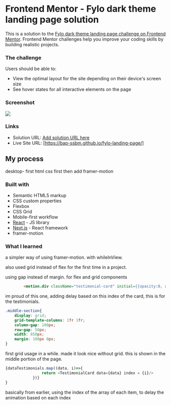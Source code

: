 # Frontend Mentor - Fylo dark theme landing page solution

This is a solution to the [Fylo dark theme landing page challenge on Frontend Mentor](https://www.frontendmentor.io/challenges/fylo-dark-theme-landing-page-5ca5f2d21e82137ec91a50fd). Frontend Mentor challenges help you improve your coding skills by building realistic projects. 



### The challenge

Users should be able to:

- View the optimal layout for the site depending on their device's screen size
- See hover states for all interactive elements on the page

### Screenshot

![](https://prnt.sc/A4knzqWgN5cg)

### Links

- Solution URL: [Add solution URL here](https://your-solution-url.com)
- Live Site URL: [https://bap-ssbm.github.io/fylo-landing-page/]

## My process

desktop- first html css first then add framer-motion

### Built with

- Semantic HTML5 markup
- CSS custom properties
- Flexbox
- CSS Grid
- Mobile-first workflow
- [React](https://reactjs.org/) - JS library
- [Next.js](https://nextjs.org/) - React framework
- framer-motion


### What I learned

a simpler way of using framer-motion. with whileInView.

also used grid instead of flex for the first time in a project.

using gap instead of margin. for flex and grid components


```html
        <motion.div className="testimonial-card" initial={{opacity:0, x:"-50%"}} whileInView={{opacity:1, x:0}} transition={{ delay: index+0.5 ,duration: 1, ease: 'easeInOut'}} viewport={{ once: true }}>
```
im proud of this one, adding delay based on this index of the card, this is for the testimonials.
```css
.middle-section{
    display: grid;
    grid-template-columns: 1fr 1fr;
    column-gap: 100px;
    row-gap: 50px;
    width: 850px;
    margin: 100px 0px;
}
```
first grid usage in a while. made it look nice without grid. this is shown in the middle portion of the page.
```js
{dataTestimonials.map((data, i)=>{
                return <TestimonialCard data={data} index = {i}/>
            })}
}
```

basically from earlier, using the index of the array of each item, to delay the animation based on each index


